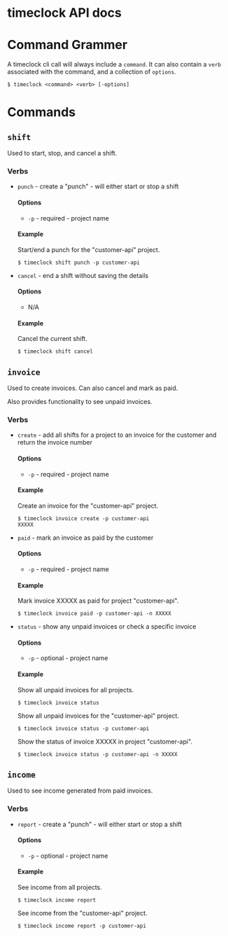 # timeclock API docs

# Command Grammer

A timeclock cli call will always include a `command`. It can also contain a `verb` associated with the command, and a collection of `options`.

```
$ timeclock <command> <verb> [-options]
```

# Commands

## `shift`

Used to start, stop, and cancel a shift. 

### Verbs

- `punch` - create a "punch" - will either start or stop a shift

    #### Options

    - `-p` - required - project name

    #### Example

    Start/end a punch for the "customer-api" project.
    ```
    $ timeclock shift punch -p customer-api
    ```
    
- `cancel` - end a shift without saving the details

    #### Options

    - N/A

    #### Example

    Cancel the current shift.
    ```
    $ timeclock shift cancel
    ```

## `invoice`

Used to create invoices. Can also cancel and mark as paid. 

Also provides functionality to see unpaid invoices.

### Verbs

- `create` - add all shifts for a project to an invoice for the customer and return the invoice number

    #### Options

    - `-p` - required - project name

    #### Example

    Create an invoice for the "customer-api" project.
    ```
    $ timeclock invoice create -p customer-api
    XXXXX
    ```

- `paid` - mark an invoice as paid by the customer

    #### Options

    - `-p` - required - project name

    #### Example

    Mark invoice XXXXX as paid for project "customer-api".
    ```
    $ timeclock invoice paid -p customer-api -n XXXXX
    ```

- `status` - show any unpaid invoices or check a specific invoice

    #### Options

    - `-p` - optional - project name

    #### Example

    Show all unpaid invoices for all projects.
    ```
    $ timeclock invoice status
    ```

    Show all unpaid invoices for the "customer-api" project.
    ```
    $ timeclock invoice status -p customer-api
    ```

    Show the status of invoice XXXXX in project "customer-api".
    ```
    $ timeclock invoice status -p customer-api -n XXXXX
    ```

## `income`

Used to see income generated from paid invoices.

### Verbs

- `report` - create a "punch" - will either start or stop a shift

    #### Options

    - `-p` - optional - project name

    #### Example

    See income from all projects.
    ```
    $ timeclock income report
    ```

    See income from the "customer-api" project.
    ```
    $ timeclock income report -p customer-api
    ```